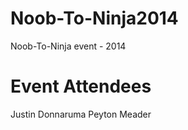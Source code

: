Noob-To-Ninja2014
=================

Noob-To-Ninja event - 2014


Event Attendees
================
Justin Donnaruma
Peyton Meader
